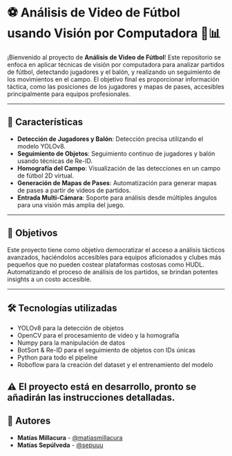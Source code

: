 # ⚽️ Análisis de Video de Fútbol usando Visión por Computadora 🧠📊

¡Bienvenido al proyecto de **Análisis de Video de Fútbol**! Este repositorio se enfoca en aplicar técnicas de visión por computadora para analizar partidos de fútbol, detectando jugadores y el balón, y realizando un seguimiento de los movimientos en el campo. El objetivo final es proporcionar información táctica, como las posiciones de los jugadores y mapas de pases, accesibles principalmente para equipos profesionales.

---

## 🚀 Características

- **Detección de Jugadores y Balón**: Detección precisa utilizando el modelo YOLOv8.
- **Seguimiento de Objetos**: Seguimiento continuo de jugadores y balón usando técnicas de Re-ID.
- **Homografía del Campo**: Visualización de las detecciones en un campo de fútbol 2D virtual.
- **Generación de Mapas de Pases**: Automatización para generar mapas de pases a partir de videos de partidos.
- **Entrada Multi-Cámara**: Soporte para análisis desde múltiples ángulos para una visión más amplia del juego.

---

## 🎯 Objetivos

Este proyecto tiene como objetivo democratizar el acceso a análisis tácticos avanzados, haciéndolos accesibles para equipos aficionados y clubes más pequeños que no pueden costear plataformas costosas como HUDL. Automatizando el proceso de análisis de los partidos, se brindan potentes insights a un costo accesible.

---

## 🛠️ Tecnologías utilizadas
- YOLOv8 para la detección de objetos
- OpenCV para el procesamiento de video y la homografía
- Numpy para la manipulación de datos
- BotSort & Re-ID para el seguimiento de objetos con IDs únicas
- Python para todo el pipeline
- Roboflow para la creación del dataset y el entrenamiento del modelo


## ⚠️ El proyecto está en desarrollo, pronto se añadirán las instrucciones detalladas.

## 👥 Autores

- **Matías Millacura** - [@matiasmillacura](https://github.com/matiasmillacura) 
- **Matías Sepúlveda** - [@sepuuu](https://github.com/sepuuu) 